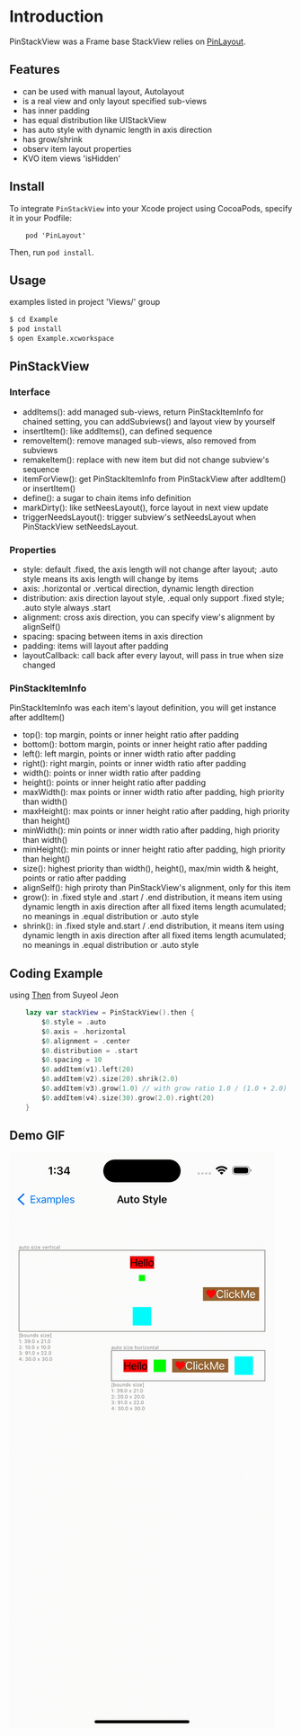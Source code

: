 

# Introduction

PinStackView was a Frame base StackView relies on [PinLayout](https://github.com/layoutBox/PinLayout.git).

## Features

- can be used with manual layout, Autolayout
- is a real view and only layout specified sub-views
- has inner padding
- has equal distribution like UIStackView
- has auto style with dynamic length in axis direction
- has grow/shrink
- observ item layout properties
- KVO item views 'isHidden'

## Install

To integrate `PinStackView` into your Xcode project using CocoaPods, specify it in your Podfile:

```
    pod 'PinLayout'
```

Then, run `pod install`.

## Usage

examples listed in project 'Views/' group

```bash
$ cd Example
$ pod install
$ open Example.xcworkspace
```

## PinStackView

### Interface

- addItems(): add managed sub-views, return PinStackItemInfo for chained setting, you can addSubviews() and layout view by yourself
- insertItem(): like addItems(), can defined sequence
- removeItem(): remove managed sub-views, also removed from subviews
- remakeItem(): replace with new item but did not change subview's sequence
- itemForView(): get PinStackItemInfo from PinStackView after addItem() or insertItem()
- define(): a sugar to chain items info definition
- markDirty(): like setNeesLayout(), force layout in next view update
- triggerNeedsLayout(): trigger subview's setNeedsLayout when PinStackView setNeedsLayout.

### Properties

- style: default .fixed, the axis length will not change after layout; .auto style means its axis length will change by items
- axis: .horizontal or .vertical direction, dynamic length direction
- distribution: axis direction layout style, .equal only support .fixed style; .auto style always .start
- alignment: cross axis direction, you can specify view's alignment by alignSelf()
- spacing: spacing between items in axis direction
- padding: items will layout after padding
- layoutCallback: call back after every layout, will pass in true when size changed

### PinStackItemInfo

PinStackItemInfo was each item's layout definition, you will get instance after addItem()

- top(): top margin, points or inner height ratio after padding
- bottom(): bottom margin, points or inner height ratio after padding
- left(): left margin, points or inner width ratio after padding
- right(): right margin, points or inner width ratio after padding
- width(): points or inner width ratio after padding
- height(): points or inner height ratio after padding
- maxWidth(): max points or inner width ratio after padding, high priority than width()
- maxHeight(): max points or inner height ratio after padding, high priority than height()
- minWidth(): min points or inner width ratio after padding, high priority than width()
- minHeight(): min points or inner height ratio after padding, high priority than height()
- size(): highest priority than width(), height(), max/min width & height, points or ratio after padding
- alignSelf(): high priroty than PinStackView's alignment, only for this item
- grow(): in .fixed style and .start / .end distribution, it means item using dynamic length in axis direction after all fixed items length acumulated; no meanings in .equal distribution or .auto style
- shrink(): in .fixed style and.start / .end distribution, it means item using dynamic length in axis direction after all fixed items length acumulated; no meanings in .equal distribution or .auto style


## Coding Example

using [Then](https://github.com/devxoul/Then/) from Suyeol Jeon

```swift
    lazy var stackView = PinStackView().then {
        $0.style = .auto
        $0.axis = .horizontal
        $0.alignment = .center
        $0.distribution = .start
        $0.spacing = 10
        $0.addItem(v1).left(20)
        $0.addItem(v2).size(20).shrik(2.0)
        $0.addItem(v3).grow(1.0) // with grow ratio 1.0 / (1.0 + 2.0)
        $0.addItem(v4).size(30).grow(2.0).right(20)
    }
```

## Demo GIF

![image](https://github.com/lalawue/PinStackView/blob/master/Images/demo.gif)
